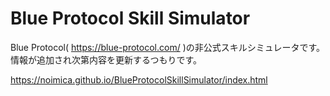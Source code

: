 # Blue Protocol Skill Simulator
Blue Protocol( https://blue-protocol.com/ )の非公式スキルシミュレータです。情報が追加され次第内容を更新するつもりです。

https://noimica.github.io/BlueProtocolSkillSimulator/index.html
